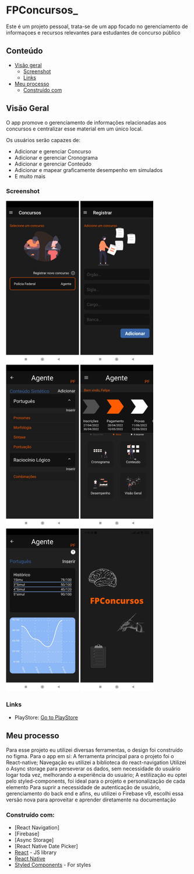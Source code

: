 # FPConcursos_

Este é um projeto pessoal, trata-se de um app focado no gerenciamento de informaçoes e recursos relevantes para estudantes de concurso público

## Conteúdo

- [Visão geral](#visão-geral)
  - [Screenshot](#screenshot)
  - [Links](#links)
- [Meu processo](#meu-processo)
  - [Construído com](#construído-com)



## Visão Geral

O app promove o gerenciamento de informações relacionadas aos concursos e centralizar esse material em um único local.

Os usuários serão capazes de:

- Adicionar e gerenciar Concurso
- Adicionar e gerenciar Cronograma
- Adicionar e gerenciar Conteúdo
- Adicionar e mapear graficamente desempenho em simulados
- E muito mais

### Screenshot
<div style="flex-direction: row">
  <img width='200px' style="display: inline-block" src="https://github.com/EmilcyFelipe/FPConcursos_/blob/master/screenshots/1651520261986.jpg"/>
  <img width='200px' style="display: inline-block" src="https://github.com/EmilcyFelipe/FPConcursos_/blob/master/screenshots/1651520262003.jpg"/>
  <img width='200px' style="display: inline" src="https://github.com/EmilcyFelipe/FPConcursos_/blob/master/screenshots/1651520262039.jpg"/>
   <img width='200px' style="display: inline" src="https://github.com/EmilcyFelipe/FPConcursos_/blob/master/screenshots/1651520262104.jpg"/>
   <img width='200px' style="display: inline" src="https://github.com/EmilcyFelipe/FPConcursos_/blob/master/screenshots/1651520262022.jpg"/>
   <img width='200px' style="display: inline" src="https://github.com/EmilcyFelipe/FPConcursos_/blob/master/screenshots/1651520262130.jpg"/>
 <div/>

### Links

- PlayStore: [Go to PlayStore](https://play.google.com/store/apps/details?id=com.fpsolutions.FPConcursos)

## Meu processo
  Para esse projeto eu utilizei diversas ferramentas, o design foi construído no figma. 
  Para o app em si: 
  A ferramenta principal para o projeto foi o React-native;
  Navegação eu utilizei a biblioteca do react-navigation
  Utilizei o Async storage para perseverar os dados, sem necessidade do usuário logar toda vez, melhorando a experiência do usuário;
  A estilização eu optei pelo styled-components, foi ideal para o projeto e personalização de cada elemento
  Para suprir a necessidade de autenticação de usuário, gerenciamento do back end e afins, eu utilizei o Firebase v9, escolhi essa versão nova para aproveitar e aprender diretamente na documentação
  
### Construído com:

- [React Navigation]
- [Firebase]
- [Async Storage]
- [React Native Date Picker]
- [React](https://reactjs.org/) - JS library
- [React Native](https://reactnative.dev/) 
- [Styled Components](https://styled-components.com/) - For styles


